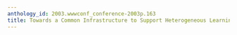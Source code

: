 ```yaml
---
anthology_id: 2003.wwwconf_conference-2003p.163
title: Towards a Common Infrastructure to Support Heterogeneous Learning Experiences
---
```

